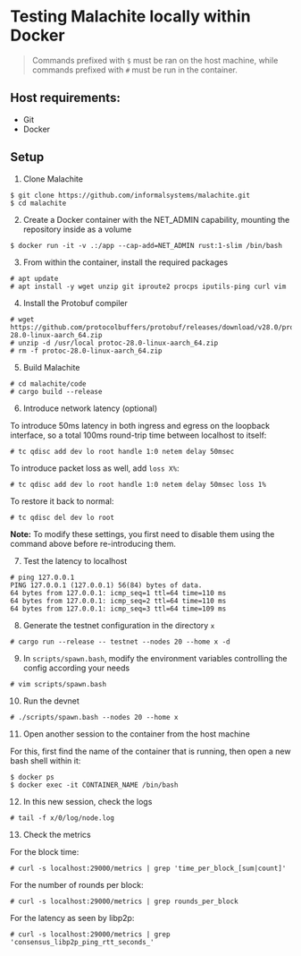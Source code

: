 # Testing Malachite locally within Docker

> Commands prefixed with `$` must be ran on the host machine, while commands prefixed with `#` must be run in the container.

## Host requirements:

- Git
- Docker

## Setup

1. Clone Malachite

```
$ git clone https://github.com/informalsystems/malachite.git
$ cd malachite
```

2. Create a Docker container with the NET_ADMIN capability, mounting the repository inside as a volume

```
$ docker run -it -v .:/app --cap-add=NET_ADMIN rust:1-slim /bin/bash
```

3. From within the container, install the required packages

```
# apt update
# apt install -y wget unzip git iproute2 procps iputils-ping curl vim
```

4. Install the Protobuf compiler

```
# wget https://github.com/protocolbuffers/protobuf/releases/download/v28.0/protoc-28.0-linux-aarch_64.zip
# unzip -d /usr/local protoc-28.0-linux-aarch_64.zip
# rm -f protoc-28.0-linux-aarch_64.zip
```

5. Build Malachite

```
# cd malachite/code
# cargo build --release
```

6. Introduce network latency (optional)

To introduce 50ms latency in both ingress and egress on the loopback interface,
so a total 100ms round-trip time between localhost to itself:

```
# tc qdisc add dev lo root handle 1:0 netem delay 50msec
```

To introduce packet loss as well, add `loss X%`:

```
# tc qdisc add dev lo root handle 1:0 netem delay 50msec loss 1%
```

To restore it back to normal:

```
# tc qdisc del dev lo root
```

**Note:** To modify these settings, you first need to disable them using the command above before re-introducing them.

7. Test the latency to localhost

```
# ping 127.0.0.1
PING 127.0.0.1 (127.0.0.1) 56(84) bytes of data.
64 bytes from 127.0.0.1: icmp_seq=1 ttl=64 time=110 ms
64 bytes from 127.0.0.1: icmp_seq=2 ttl=64 time=110 ms
64 bytes from 127.0.0.1: icmp_seq=3 ttl=64 time=109 ms
```

8. Generate the testnet configuration in the directory `x`

```
# cargo run --release -- testnet --nodes 20 --home x -d
```

9. In `scripts/spawn.bash`, modify the environment variables controlling the config according your needs

```
# vim scripts/spawn.bash
```

10. Run the devnet

```
# ./scripts/spawn.bash --nodes 20 --home x
```

11. Open another session to the container from the host machine

For this, first find the name of the container that is running, then open a new bash shell within it:

```
$ docker ps
$ docker exec -it CONTAINER_NAME /bin/bash
```

12. In this new session, check the logs

```
# tail -f x/0/log/node.log
```

13. Check the metrics

For the block time:

```
# curl -s localhost:29000/metrics | grep 'time_per_block_[sum|count]'
```

For the number of rounds per block:

```
# curl -s localhost:29000/metrics | grep rounds_per_block
```

For the latency as seen by libp2p:

```
# curl -s localhost:29000/metrics | grep 'consensus_libp2p_ping_rtt_seconds_'
```

